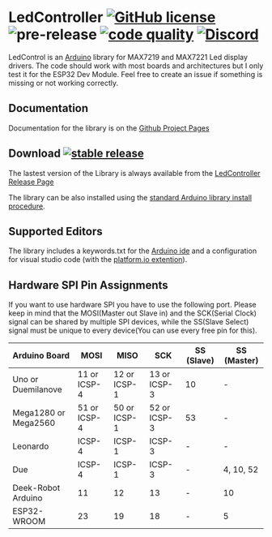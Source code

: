 # LedController [![GitHub license](https://img.shields.io/github/license/noah1510/LedController.svg)](https://github.com/noah1510/LedController/blob/master/License) ![pre-release](https://github.com/noah1510/LedController/workflows/pre-release/badge.svg)  [![code quality](https://www.code-inspector.com/project/5318/score/svg)](https://frontend.code-inspector.com/project/5318/dashboard) [![Discord](https://discordapp.com/api/guilds/691968013234339881/widget.png)](https://discord.gg/awjW3aG)

LedControl is an [Arduino](http://arduino.cc) library for MAX7219 and MAX7221 Led display drivers.
The code should work with most boards and architectures but I only test it for the ESP32 Dev Module.
Feel free to create an issue if something is missing or not working correctly.

## Documentation

Documentation for the library is on the [Github Project Pages](http://noah1510.github.io/LedController/)

## Download [![stable release](https://img.shields.io/github/v/release/noah1510/LedController.svg)](https://GitHub.com/noah1510/LedController/releases/)

The lastest version of the Library is always available from the [LedController Release Page](https://github.com/noah1510/LedController/releases)

The library can be also installed using the [standard Arduino library install procedure](http://arduino.cc/en/Guide/Libraries).

## Supported Editors

The library includes a keywords.txt for the [Arduino ide](https://www.arduino.cc/) and a configuration for visual studio code (with the [platform.io extention](https://platformio.org/platformio-ide)).

## Hardware SPI Pin Assignments

If you want to use hardware SPI you have to use the following port.
Please keep in mind that the MOSI(Master out Slave in) and the SCK(Serial Clock) signal can be shared by multiple SPI devices, while the SS(Slave Select) signal must be unique to every device(You can use every free pin for this).

| Arduino Board | MOSI | MISO | SCK | SS (Slave) | SS (Master) |
|---------------|------|------|-----|------------|-------------|
| Uno or Duemilanove | 11 or ICSP-4 | 12 or ICSP-1 | 13 or ICSP-3 | 10 | - |
| Mega1280 or Mega2560 | 51 or ICSP-4 | 50 or ICSP-1 | 52 or ICSP-3 | 53 | - |
| Leonardo | ICSP-4 | ICSP-1 | ICSP-3 | - | - |
| Due | ICSP-4 | ICSP-1 | ICSP-3 | - | 4, 10, 52 |
| Deek-Robot Arduino | 11 | 12 | 13 | - | 10 |
| ESP32-WROOM | 23 | 19 | 18 | - | 5 |
